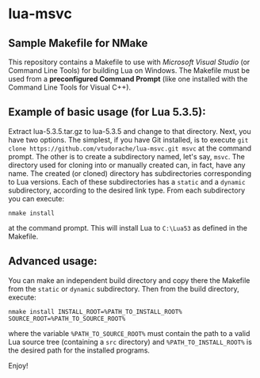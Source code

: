 # lua-msvc

## Sample Makefile for NMake

This repository contains a Makefile to use with _Microsoft Visual Studio_ (or 
Command Line Tools) for building Lua on Windows. The Makefile must be used 
from a __preconfigured Command Prompt__ (like one installed with the Command 
Line Tools for Visual C++).

## Example of basic usage (for Lua 5.3.5):

Extract lua-5.3.5.tar.gz to lua-5.3.5 and change to that directory. Next, 
you have two options. The simplest, if you have Git installed, is to execute 
`git clone https://github.com/vtudorache/lua-msvc.git msvc` at the command 
prompt. The other is to create a subdirectory named, let's say, `msvc`. 
The directory used for cloning into or manually created can, in fact, have any 
name. The created (or cloned) directory has subdirectories corresponding to Lua 
versions. Each of these subdirectories has a `static` and a `dynamic` 
subdirectory, according to the desired link type. From each subdirectory you 
can execute:

`nmake install`

at the command prompt. This will install Lua to `C:\Lua53` as defined in the 
Makefile.

## Advanced usage:

You can make an independent build directory and copy there the Makefile from 
the `static` or `dynamic` subdirectory. Then from the build directory, execute:

`nmake install INSTALL_ROOT=%PATH_TO_INSTALL_ROOT% SOURCE_ROOT=%PATH_TO_SOURCE_ROOT%`

where the variable `%PATH_TO_SOURCE_ROOT%` must contain the path to a valid Lua 
source tree (containing a `src` directory) and `%PATH_TO_INSTALL_ROOT%` is the 
desired path for the installed programs.

Enjoy!
